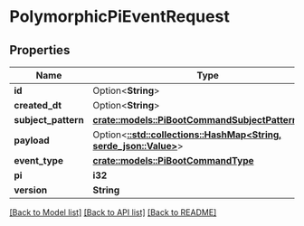 # PolymorphicPiEventRequest

## Properties

Name | Type | Description | Notes
------------ | ------------- | ------------- | -------------
**id** | Option<**String**> |  | [optional]
**created_dt** | Option<**String**> |  | [optional]
**subject_pattern** | [**crate::models::PiBootCommandSubjectPatternEnum**](PiBootCommandSubjectPatternEnum.md) |  | 
**payload** | Option<[**::std::collections::HashMap<String, serde_json::Value>**](serde_json::Value.md)> |  | 
**event_type** | [**crate::models::PiBootCommandType**](PiBootCommandType.md) |  | 
**pi** | **i32** |  | 
**version** | **String** |  | 

[[Back to Model list]](../README.md#documentation-for-models) [[Back to API list]](../README.md#documentation-for-api-endpoints) [[Back to README]](../README.md)


